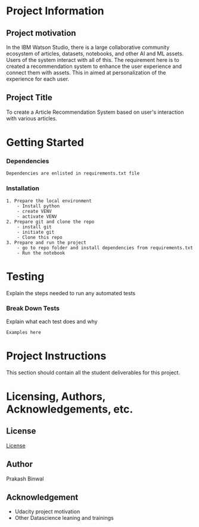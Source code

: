 # Project Information
## Project motivation
In the IBM Watson Studio, there is a large collaborative community ecosystem of articles, datasets, notebooks, and other AI and ML assets. Users of the system interact with all of this. The requirement here is to created a recommendation system to enhance the user experience and connect them with assets. This in aimed at personalization of the experience for each user.

## Project Title

To create a Article Recommendation System based on user's interaction with various articles. 


# Getting Started

### Dependencies

```
Dependencies are enlisted in requirements.txt file
```

### Installation

```
1. Prepare the local environment
    - Install python
    - create VENV 
    - activate VENV
2. Prepare git and clone the repo
    - install git
    - initiate git
    - Clone this repo
3. Prepare and run the project
    - go to repo folder and install dependencies from requirements.txt
    - Run the notebook 
```

# Testing

Explain the steps needed to run any automated tests

### Break Down Tests

Explain what each test does and why

```
Examples here
```

# Project Instructions

This section should contain all the student deliverables for this project.

# Licensing, Authors, Acknowledgements, etc.
## License
[License](LICENSE.txt)
## Author
Prakash Binwal
## Acknowledgement
- Udacity project motivation
- Other Datascience leaning and trainings
